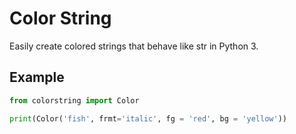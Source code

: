 # Color String

Easily create colored strings that behave like str in Python 3.

## Example

```python
from colorstring import Color

print(Color('fish', frmt='italic', fg = 'red', bg = 'yellow'))

```
